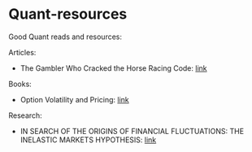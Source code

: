 # Quant-resources
Good Quant reads and resources:

Articles:
  - The Gambler Who Cracked the Horse Racing Code: [link](https://www.bloomberg.com/news/features/2018-05-03/the-gambler-who-cracked-the-horse-racing-code)

Books:
  - Option Volatility and Pricing: [link](https://www.amazon.com/Option-Volatility-Pricing-Strategies-Techniques/dp/0071818774)

Research:
  - IN SEARCH OF THE ORIGINS OF FINANCIAL FLUCTUATIONS: THE INELASTIC MARKETS HYPOTHESIS: [link](https://www.nber.org/system/files/working_papers/w28967/w28967.pdf)

